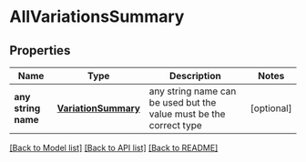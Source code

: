 # AllVariationsSummary


## Properties
Name | Type | Description | Notes
------------ | ------------- | ------------- | -------------
**any string name** | [**VariationSummary**](VariationSummary.md) | any string name can be used but the value must be the correct type | [optional]

[[Back to Model list]](../README.md#documentation-for-models) [[Back to API list]](../README.md#documentation-for-api-endpoints) [[Back to README]](../README.md)


